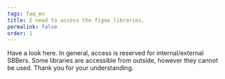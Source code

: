 ```yaml
---
tags: faq_en
title: I need to access the figma libraries. 
permalink: false
order: 1
---
```


Have a look <sbb-link variant="inline" href="/{{page.lang}}/design-system/getting-started/designing/" target="_blank">here</sbb-link>.
In general, access is reserved for internal/external SBBers. Some libraries are accessible from outside, however they cannot be used. Thank you for your understanding.